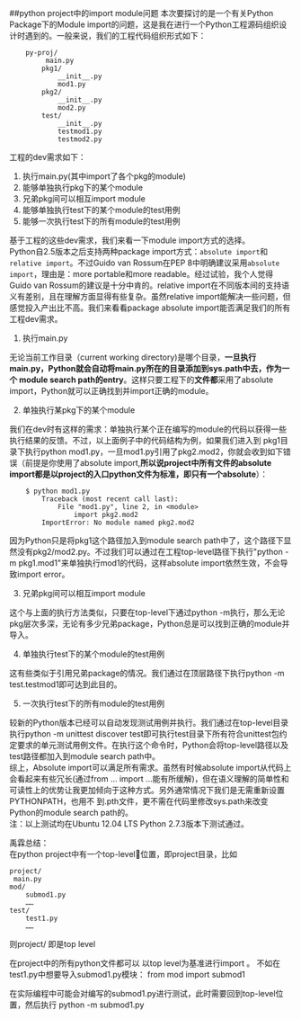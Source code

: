 ##python project中的import module问题
本次要探讨的是一个有关Python Package下的Module import的问题，这是我在进行一个Python工程源码组织设计时遇到的。一般来说，我们的工程代码组织形式如下：  
    
        py-proj/  
	         main.py  
            pkg1/  
                __init__.py
                mod1.py
            pkg2/
                __init__.py
                mod2.py
            test/
                __init__.py
                testmod1.py
                testmod2.py

 工程的dev需求如下：
   
  1. 执行main.py(其中import了各个pkg的module)
  2. 能够单独执行pkg下的某个module
  3. 兄弟pkg间可以相互import module
  4. 能够单独执行test下的某个module的test用例
  5. 能够一次执行test下的所有module的test用例  
        
基于工程的这些dev需求，我们来看一下module import方式的选择。  
Python自2.5版本之后支持两种package import方式：`absolute import`和`relative import`。不过Guido van Rossum在PEP 8中明确建议采用`absolute import`，理由是：more portable和more readable。经过试验，我个人觉得Guido van Rossum的建议是十分中肯的。relative import在不同版本间的支持语义有差别，且在理解方面显得有些复杂。虽然relative import能解决一些问题，但感觉投入产出比不高。我们来看看package absolute import能否满足我们的所有工程dev需求。

        
1. 执行main.py     

无论当前工作目录（current working directory)是哪个目录，**一旦执行main.py，Python就会自动将main.py所在的目录添加到sys.path中去，作为一个 module search path的entry**。这样只要工程下的**文件都**采用了absolute import，Python就可以正确找到并import正确的module。

2. 单独执行某pkg下的某个module  

我们在dev时有这样的需求：单独执行某个正在编写的module的代码以获得一些执行结果的反馈。不过，以上面例子中的代码结构为例，如果我们进入到 pkg1目录下执行python mod1.py，一旦mod1.py引用了pkg2.mod2，你就会收到如下错误（前提是你使用了absolute import,**所以说project中所有文件的absolute import都是以project的入口python文件为标准，即只有一个absolute**）：

```     
	$ python mod1.py  
		Traceback (most recent call last):  
			File "mod1.py", line 2, in <module>  
				import pkg2.mod2  
		ImportError: No module named pkg2.mod2  
```

  因为Python只是将pkg1这个路径加入到module search path中了，这个路径下显然没有pkg2/mod2.py。不过我们可以通过在工程top-level路径下执行"python -m pkg1.mod1"来单独执行mod1的代码，这样absolute import依然生效，不会导致import error。             

3. 兄弟pkg间可以相互import module  

这个与上面的执行方法类似，只要在top-level下通过python -m执行，那么无论pkg层次多深，无论有多少兄弟package，Python总是可以找到正确的module并导入。  

4. 单独执行test下的某个module的test用例  

这有些类似于引用兄弟package的情况。我们通过在顶层路径下执行python -m test.testmod1即可达到此目的。    

5. 一次执行test下的所有module的test用例

较新的Python版本已经可以自动发现测试用例并执行。我们通过在top-level目录执行python -m unittest discover test即可执行test目录下所有符合unittest包约定要求的单元测试用例文件。在执行这个命令时，Python会将top-level路径以及 test路径都加入到module search path中。  
综上，Absolute import可以满足所有需求。虽然有时候absolute import从代码上会看起来有些冗长(通过from … import …能有所缓解)，但在语义理解的简单性和可读性上的优势让我更加倾向于这种方式。另外通常情况下我们是无需重新设置PYTHONPATH，也用不 到.pth文件，更不需在代码里修改sys.path来改变Python的module search path的。  
注：以上测试均在Ubuntu 12.04 LTS Python 2.7.3版本下测试通过。


禹霖总结：  
在python project中有一个top-level位置，即project目录，比如
	
	project/
   	 ﻿main.py
    ﻿mod/
    ﻿    sub﻿mod1.py
    ﻿    ﻿……
    ﻿test/
    ﻿    ﻿test1.py
    ﻿    ﻿……
则project/ 即是top level

在project中的所有python文件都可以 以top level为基准进行import 。 不如在test1.py中想要导入submod1.py模块： from mod import submod1

在实际编程中可能会对编写的submod1.py进行测试，此时需要回到top-level位置，然后执行 python -m submod1.py